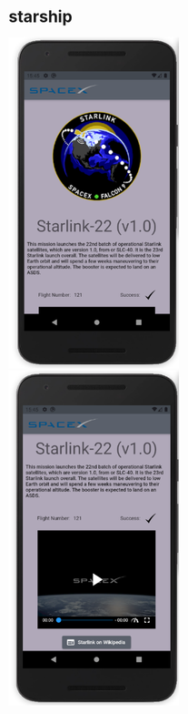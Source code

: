 # starship

<img width="300" src="https://raw.githubusercontent.com/ylcnglygl/SpaceX/main/page1.png">

<img width="300" src="https://raw.githubusercontent.com/ylcnglygl/SpaceX/main/page2.png">
